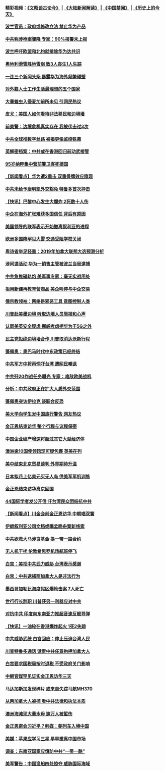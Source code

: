 #### 精彩视频：[《文昭谈古论今》](https://github.com/gfw-breaker/wenzhao/blob/master/README.md?t=01132130) | [《大陆新闻解读》](https://github.com/gfw-breaker/ntdtv-comedy/blob/master/README.md?t=01132130) | [《中国禁闻》](https://github.com/gfw-breaker/ntdtv-news/blob/master/README.md?t=01132130) | [《历史上的今天》](https://github.com/gfw-breaker/today-in-history/blob/master/README.md?t=01132130) 

#### [波兰官员：政府或修改立法 禁止华为产品](../pages/nsc418/n10973119.md?t=01132130) 

#### [中共称涉枪案骤降 专家：90%报警未上报](../pages/nsc418/n10972910.md?t=01132130) 

#### [波兰呼吁欧盟和北约就排除华为达共识](../pages/nsc418/n10972945.md?t=01132130) 

#### [奥地利滑雪胜地雪崩 致3人丧生1人失踪](../pages/nsc418/n10972686.md?t=01132130) 

#### [一连三个新闻头条 暴露华为海外频繁碰壁](../pages/nsc418/n10971567.md?t=01132130) 

#### [对外籍人士工作生活最理想的五个国家](../pages/nsc418/n10967253.md?t=01132130) 

#### [大量蝗虫入侵麦加前所未见 引网民热议](../pages/nsc418/n10971942.md?t=01132130) 

#### [皮尤：美国人如何看待非法移民和边境墙](../pages/nsc418/n10971472.md?t=01132130) 

#### [前美警：边境危机真实存在 我被伏击过3次](../pages/nsc418/n10971325.md?t=01132130) 

#### [中共全球推数字丝路 被揭更像监控铁幕](../pages/nsc418/n10971263.md?t=01132130) 

#### [英解密档案：中共或在香港回归前动武接管](../pages/nsc418/n10971281.md?t=01132130) 

#### [95岁纳粹集中营前警卫客死德国](../pages/nsc418/n10971172.md?t=01132130) 

#### [【新闻看点】华为遭2重击 双重骨牌效应隐现](../pages/nsc418/n10971234.md?t=01132130) 

#### [中共未给予康明凯外交豁免 特鲁多首次抨击](../pages/nsc418/n10970976.md?t=01132130) 

#### [【快讯】巴黎中心发生大爆炸 2死数十人伤](../pages/nsc418/n10970675.md?t=01132130) 

#### [中企在海外扩张难获多国信任 背后有原因](../pages/nsc418/n10969228.md?t=01132130) 

#### [美国领导的联军表示开始撤离叙利亚的进程](../pages/nsc418/n10969434.md?t=01132130) 

#### [欧洲多国降罕见大雪  交通受阻学校关闭](../pages/nsc418/n10969390.md?t=01132130) 

#### [卑诗省举足轻重：2019年加拿大联邦大选预测分析](../pages/nsc418/n10969417.md?t=01132130) 

#### [涉间谍活动 华为一销售主管被波兰当局逮捕](../pages/nsc418/n10968651.md?t=01132130) 

#### [中共急推磁轨炮 美军事专家：毫无实战用处](../pages/nsc418/n10968326.md?t=01132130) 

#### [拒用新疆再教育营商品 美企叫停与中企交易](../pages/nsc418/n10967266.md?t=01132130) 

#### [俄宗教领袖：网络是邪恶工具 意图控制人类](../pages/nsc418/n10967762.md?t=01132130) 

#### [川普赴美墨边境 听取边境人员简报和心声](../pages/nsc418/n10966781.md?t=01132130) 

#### [认同美英安全疑虑 挪威考虑拒华为于5G之外](../pages/nsc418/n10966374.md?t=01132130) 

#### [民主党拒绝边境墙合作 川普取消达沃斯行程](../pages/nsc418/n10966613.md?t=01132130) 

#### [蓬佩奥：奥巴马时代中东政策已经终结](../pages/nsc418/n10966603.md?t=01132130) 

#### [中共军方中将再恫吓台湾 遭网民嘲讽](../pages/nsc418/n10965590.md?t=01132130) 

#### [中共歼20作战任务曝光 专家：难敌欧美战机](../pages/nsc418/n10965390.md?t=01132130) 

#### [分析：中共政府正在扩大人质外交范围](../pages/nsc418/n10964360.md?t=01132130) 

#### [蓬佩奥突访伊拉克 谈联合反恐](../pages/nsc418/n10964356.md?t=01132130) 

#### [美大学向学生发中国旅行警告 网友热议](../pages/nsc418/n10964289.md?t=01132130) 

#### [金正恩结束访华 整个行程与议程保密](../pages/nsc418/n10964023.md?t=01132130) 

#### [中国企业破产增速将超过其它大型经济体](../pages/nsc418/n10964069.md?t=01132130) 

#### [澳洲逾10国使领馆现可疑包裹 英美在列](../pages/nsc418/n10963456.md?t=01132130) 

#### [美中结束北京贸易谈判 外界期待升温](../pages/nsc418/n10962435.md?t=01132130) 

#### [日本拟花上亿美元买无人岛 供美军军机训练](../pages/nsc418/n10963404.md?t=01132130) 

#### [金正恩结束访华离京回国](../pages/nsc418/n10963076.md?t=01132130) 

#### [44国际学者发公开信 吁台湾民众团结抗中共](../pages/nsc418/n10962186.md?t=01132130) 

#### [【新闻看点】川金会前金正恩访华 中朝唱双簧](../pages/nsc418/n10962061.md?t=01132130) 

#### [伊朗叙利亚公司文档或曝孟晚舟案新线索](../pages/nsc418/n10962067.md?t=01132130) 

#### [中共欲救大马涉贪基金 换一带一路合约](../pages/nsc418/n10962070.md?t=01132130) 

#### [无人机干扰 伦敦希思罗机场航班停飞](../pages/nsc418/n10962109.md?t=01132130) 

#### [白宫：美拒中共武力威胁 台湾表示感谢](../pages/nsc418/n10962051.md?t=01132130) 

#### [白宫：中共逮捕两加拿大人是非法行为](../pages/nsc418/n10962084.md?t=01132130) 

#### [墨西哥加勒比海度假区爆枪击案 7人死亡](../pages/nsc418/n10961738.md?t=01132130) 

#### [世行行长辞职 川普获另一利器应对中共](../pages/nsc418/n10961551.md?t=01132130) 

#### [对抗中共 印度向东南亚力推超音速反舰导弹](../pages/nsc418/n10961169.md?t=01132130) 

#### [【快讯】一油轮在香港爆炸起火 1死2失踪](../pages/nsc418/n10961201.md?t=01132130) 

#### [中共威胁武统 白宫回应：停止压迫台湾人民](../pages/nsc418/n10961171.md?t=01132130) 

#### [川普特鲁多通话 谴责中共任意拘押加拿大人](../pages/nsc418/n10960793.md?t=01132130) 

#### [白宫要求国税局按时退税 不受政府关门影响](../pages/nsc418/n10960626.md?t=01132130) 

#### [中朝官媒罕见证实金正恩访华三天](../pages/nsc418/n10960336.md?t=01132130) 

#### [马达加斯加发现碎片 或来自失踪马航MH370](../pages/nsc418/n10960114.md?t=01132130) 

#### [从两加拿大人被捕 看中共法律和执法本质](../pages/nsc418/n10960250.md?t=01132130) 

#### [澳洲海滩现大量水母 逾万人被蜇伤](../pages/nsc418/n10959898.md?t=01132130) 

#### [金正恩密会习近平？韩媒：朝列车入境中国](../pages/nsc418/n10959856.md?t=01132130) 

#### [美媒：苹果应学习三星 早早撤离中国市场](../pages/nsc418/n10958930.md?t=01132130) 

#### [调查：东南亚国家应慎防中共“一带一路”](../pages/nsc418/n10959261.md?t=01132130) 

#### [美军警告：中国渔船四处掠夺 威胁国际海域](../pages/nsc418/n10959047.md?t=01132130) 

